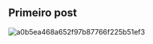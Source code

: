 ## Primeiro post 

<!--
**GuilhermeTereza/GuilhermeTereza** is a ✨ _special_ ✨ repository because its `README.md` (this file) appears on your GitHub profile.

Here are some ideas to get you started:

- 🔭 I’m currently working on ...
- 🌱 I’m currently learning ...
- 👯 I’m looking to collaborate on ...
- 🤔 I’m looking for help with ...
- 💬 Ask me about ...
- 📫 How to reach me: ...
- 😄 Pronouns: ...
- ⚡ Fun fact: ...
-->

![a0b5ea468a652f97b87766f225b51ef3](https://github.com/GuilhermeTereza/GuilhermeTereza/assets/169209638/cf9423f2-484b-4161-a168-c32ecb441b83)
